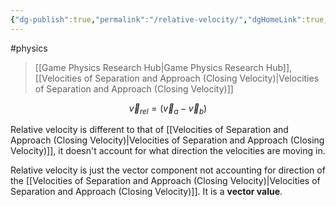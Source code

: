 ```yaml
---
{"dg-publish":true,"permalink":"/relative-velocity/","dgHomeLink":true,"dgPassFrontmatter":false}
---
```


#physics 
> [[Game Physics Research Hub|Game Physics Research Hub]], [[Velocities of Separation and Approach (Closing Velocity)|Velocities of Separation and Approach (Closing Velocity)]]

$$
\vec{v}_{rel} = (\vec{v}_{a}-\vec{v}_{b})
$$

Relative velocity is different to that of [[Velocities of Separation and Approach (Closing Velocity)|Velocities of Separation and Approach (Closing Velocity)]], it doesn't account for what direction the velocities are moving in.

Relative velocity is just the vector component not accounting for direction of the [[Velocities of Separation and Approach (Closing Velocity)|Velocities of Separation and Approach (Closing Velocity)]]. It is a **vector value**.
